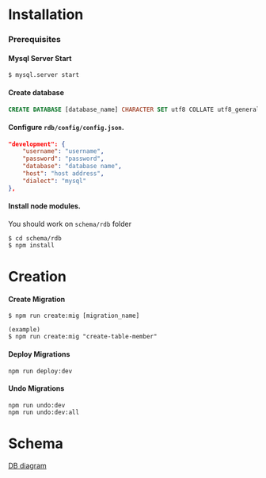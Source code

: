 # Installation
### Prerequisites
#### Mysql Server Start
```
$ mysql.server start
```
#### Create database
```sql
CREATE DATABASE [database_name] CHARACTER SET utf8 COLLATE utf8_general_ci;
```

#### Configure `rdb/config/config.json`.
```json
"development": {
    "username": "username",
    "password": "password",
    "database": "database name",
    "host": "host address",
    "dialect": "mysql"
},
```
#### Install node modules.
You should work on `schema/rdb` folder

```
$ cd schema/rdb
$ npm install
```

# Creation
#### Create Migration
```
$ npm run create:mig [migration_name]

(example)
$ npm run create:mig "create-table-member"
```
#### Deploy Migrations
```
npm run deploy:dev
```
#### Undo Migrations
```
npm run undo:dev
npm run undo:dev:all
```
# Schema
[DB diagram](https://dbdiagram.io/d/5d9c0217ff5115114db50219)